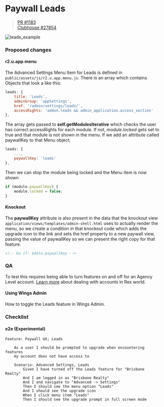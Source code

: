 # Paywall Leads 

> [PR #1183](https://github.com/rexlabsio/rex-app/pull/1183)  
[Clubhouse #27854](https://app.clubhouse.io/rexlabs/story/27854/create-paywall-ux)

![leads_example](https://user-images.githubusercontent.com/370513/59730902-730d4300-9287-11e9-9ba2-d00ac94f4e11.png)

### Proposed changes

#### r2.u.app.menu

The Advanced Settings Menu Item for Leads is defined in `public/assets/js/r2.u.app.menu.js`. There is an array which contains Objects that look a like this:  

```javascript
leads: {
    title: 'Leads',
    adminGroup: 'appSettings',
    href: '/admin/settings/leads/',
    accessRights: 'addon.leads && admin_application.access_section'
},
```
The array gets passed to __self.getModulesIterative__ which checks the user has correct accessRights for each module. If not, _module.locked_ gets set to true and that module is not shown in the menu. If we add an attribute called paywallKey to that Menu object;

```javascript
leads: {
    ...,
    paywallKey: 'leads'
},
```
Then we can stop the module being locked and the Menu item is now shown

```javascript
if (module.paywallKey) {
    module.locked = false;
}
```

#### Knockout

The __paywallKey__ attribute is also present in the data that the knockout view `application/views/templates/admin-shell.html` uses to actually render the menu, so we create a condition in that knockout code which adds the upgrade icon to the link and sets the href property to a new paywall view, passing the value of paywallKey so we can present the right copy for that feature.

```html
<!-- ko if: $data.paywallKey -->
```

### QA

To test this requires being able to turn features on and off for an Agency Level account. 
[Learn more](./md/rex_accounts.md) about dealing with accounts in Rex world. 


#### Using Wings Admin

How to toggle the Leads feature in Wings Admin.


### Checklist


#### e2e (Experimental)
```
Feature: Paywall UX; Leads

    As a user I should be prompted to upgrade when encountering features 
    my account does not have access to

    Scenario: Advanced Settings, Leads
        Given I have turned off the Leads feature for "Brisbane Realty" 
        And I am logged in as "Brisbane Realty" 
        And I and navigate to "Advanced -> Settings"
        Then I should see the menu option "Leads"
        And I should see the upgrade icon
        When I click menu item "Leads"
        Then I should see the upgrade prompt in full screen mode
```
